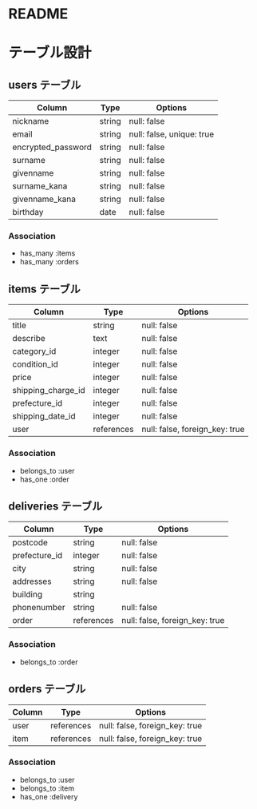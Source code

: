 # README
# テーブル設計

## users テーブル

| Column             | Type       | Options                        |
| ------------------ | ---------- | ------------------------------ |
| nickname           | string     | null: false                    |
| email              | string     | null: false, unique: true      |
| encrypted_password | string     | null: false                    |
| surname            | string     | null: false                    |
| givenname          | string     | null: false                    |
| surname_kana       | string     | null: false                    |
| givenname_kana     | string     | null: false                    |
| birthday           | date       | null: false                    |

### Association

- has_many :items
- has_many :orders

## items テーブル

| Column             | Type       | Options                        |
| ------------------ | ---------- | ------------------------------ |
| title              | string     | null: false                    |
| describe           | text       | null: false                    |
| category_id        | integer    | null: false                    |
| condition_id       | integer    | null: false                    |
| price              | integer    | null: false                    |
| shipping_charge_id | integer    | null: false                    |
| prefecture_id      | integer    | null: false                    |
| shipping_date_id   | integer    | null: false                    |
| user               | references | null: false, foreign_key: true |

### Association

- belongs_to :user
- has_one :order

## deliveries テーブル

| Column             | Type       | Options                        |
| ------------------ | ---------- | ------------------------------ |
| postcode           | string     | null: false                    |
| prefecture_id      | integer    | null: false                    |
| city               | string     | null: false                    |
| addresses          | string     | null: false                    |
| building           | string     |                                |
| phonenumber        | string     | null: false                    |
| order              | references | null: false, foreign_key: true |

### Association

- belongs_to :order

## orders テーブル

| Column             | Type       | Options                        |
| ------------------ | ---------- | ------------------------------ |
| user               | references | null: false, foreign_key: true |
| item               | references | null: false, foreign_key: true |

### Association

- belongs_to    :user
- belongs_to    :item
- has_one    :delivery
